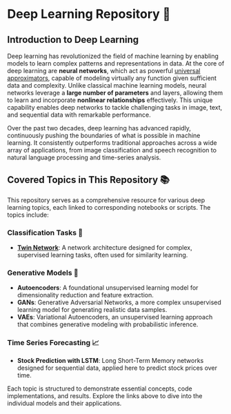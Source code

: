 # Deep Learning Repository 🧠

## Introduction to Deep Learning

Deep learning has revolutionized the field of machine learning by enabling models to learn complex patterns and representations in data. At the core of deep learning are **neural networks**, which act as powerful [universal approximators](https://en.wikipedia.org/wiki/Universal_approximation_theorem), capable of modeling virtually any function given sufficient data and complexity. Unlike classical machine learning models, neural networks leverage a **large number of parameters** and layers, allowing them to learn and incorporate **nonlinear relationships** effectively. This unique capability enables deep networks to tackle challenging tasks in image, text, and sequential data with remarkable performance.

Over the past two decades, deep learning has advanced rapidly, continuously pushing the boundaries of what is possible in machine learning. It consistently outperforms traditional approaches across a wide array of applications, from image classification and speech recognition to natural language processing and time-series analysis.

## Covered Topics in This Repository 📚

This repository serves as a comprehensive resource for various deep learning topics, each linked to corresponding notebooks or scripts. The topics include:

### Classification Tasks 🎯
- [**Twin Network**](./Siamese%20Neural%20Network): A network architecture designed for complex, supervised learning tasks, often used for similarity learning.

### Generative Models 🎨
- **Autoencoders**: A foundational unsupervised learning model for dimensionality reduction and feature extraction.
- **GANs**: Generative Adversarial Networks, a more complex unsupervised learning model for generating realistic data samples.
- **VAEs**: Variational Autoencoders, an unsupervised learning approach that combines generative modeling with probabilistic inference.

### Time Series Forecasting 📈
- **Stock Prediction with LSTM**: Long Short-Term Memory networks designed for sequential data, applied here to predict stock prices over time.

Each topic is structured to demonstrate essential concepts, code implementations, and results. Explore the links above to dive into the individual models and their applications.
